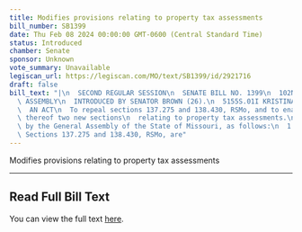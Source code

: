 ```yaml
---
title: Modifies provisions relating to property tax assessments
bill_number: SB1399
date: Thu Feb 08 2024 00:00:00 GMT-0600 (Central Standard Time)
status: Introduced
chamber: Senate
sponsor: Unknown
vote_summary: Unavailable
legiscan_url: https://legiscan.com/MO/text/SB1399/id/2921716
draft: false
bill_text: "|\n  SECOND REGULAR SESSION\n  SENATE BILL NO. 1399\n  102ND GENERA L\
  \ ASSEMBLY\n  INTRODUCED BY SENATOR BROWN (26).\n  5155S.01I KRISTINA MARTIN, Secretary\n\
  \  AN ACT\n  To repeal sections 137.275 and 138.430, RSMo, and to enact in lieu\
  \ thereof two new sections\n  relating to property tax assessments.\n  Be it enacted\
  \ by the General Assembly of the State of Missouri, as follows:\n  1 Section A.\
  \ Sections 137.275 and 138.430, RSMo, are"
---
```

Modifies provisions relating to property tax assessments

---

## Read Full Bill Text

You can view the full text [here](https://legiscan.com/MO/text/SB1399/id/2921716).
